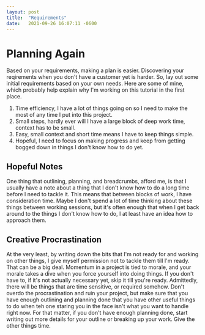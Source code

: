 ```yaml
---
layout: post
title:  "Requirements"
date:   2021-09-26 16:07:11 -0600
---
```


# Planning Again
Based on your requirements, making a plan is easier. Discovering your reqirements when you don't have a customer yet is harder. So, lay out some initial requirements based on your own needs. Here are some of mine, which probably help explain why I'm working on this tutorial in the first place.  

1. Time efficiency, I have a lot of things going on so I need to make the most of any time I put into this project.  
1. Small steps, hardly ever will I have a large block of deep work time, context has to be small.  
1. Easy, small context and short time means I have to keep things simple.  
1. Hopeful, I need to focus on making progress and keep from getting bogged down in things I don't know how to do yet.  

## Hopeful Notes
One thing that outlining, planning, and breadcrumbs, afford me, is that I usually have a note about a thing that I don't know how to do a long time before I need to tackle it. This means that between blocks of work, I have consideration time. Maybe I don't spend a lot of time thinking about these things between working sessions, but it's often enough that when I get back around to the things I don't know how to do, I at least have an idea how to approach them.  

## Creative Procrastination
At the very least, by writing down the bits that I'm not ready for and working on other things, I give myself permission not to tackle them till I'm ready. That can be a big deal. Momentum in a project is tied to morale, and your morale takes a dive when you force yourself into doing things. If you don't have to, if it's not actually necessary yet, skip it till you're ready. Admittedly, there will be things that are time sensitive, or required somehow. Don't overdo the procrastination and ruin your project, but make sure that you have enough outlining and planning done that you have other useful things to do when teh one staring you in the face isn't what you want to handle right now. For that matter, if you don't have enough planning done, start writing out more details for your outline or breaking up your work. Give the other things time.  
